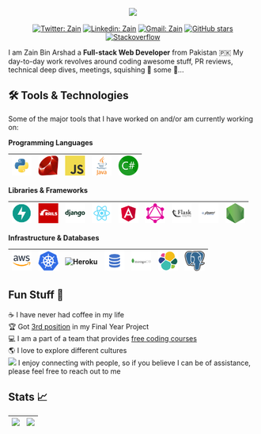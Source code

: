 <p align="center">
  <img src='https://github.com/Zain-Bin-Arshad/Zain-Bin-Arshad/assets/49767636/ebf52e22-c8b6-4182-a22a-0da1e039164f'>
  <div align="center">
    
  [![Twitter: Zain](https://img.shields.io/twitter/follow/zain_ki_awaz?style=social)](https://twitter.com/zain_ki_awaz)
  [![Linkedin: Zain](https://img.shields.io/badge/-Zain-blue?style=flat-square&logo=Linkedin&logoColor=white)](https://www.linkedin.com/in/zain-arshad-836b23179/)
  [![Gmail: Zain](https://img.shields.io/badge/-Gmail-yellow?logo=gmail)](mailto:ch.zainbinarshad@gmail.com)
  [![GitHub stars](https://img.shields.io/github/stars/zain-bin-arshad?label=Stars&style=social)](https://github.com/zain-bin-arshad) 
  [![Stackoverflow](https://img.shields.io/stackexchange/stackoverflow/r/11143190?color=orange&label=Reputation&logo=stackoverflow)](https://stackoverflow.com/users/11143190/zain-arshad)
  </div>
</p>

I am Zain Bin Arshad a **Full-stack Web Developer** from Pakistan 🇵🇰
My day-to-day work revolves around coding awesome stuff, PR reviews, technical deep dives, meetings, squishing 💪 some 🐞...
## 🛠️ Tools & Technologies
Some of the major tools that I have worked on and/or am currently working on:

**Programming Languages**

<img src="https://raw.githubusercontent.com/github/explore/master/topics/python/python.png" width="40px"> | <img src="https://raw.githubusercontent.com/github/explore/master/topics/ruby/ruby.png" width="40px"> | <img src="https://raw.githubusercontent.com/github/explore/master/topics/javascript/javascript.png" width="40px"> | <img src="https://raw.githubusercontent.com/github/explore/main/topics/java/java.png" width="40px"> | <img src="https://raw.githubusercontent.com/github/explore/main/topics/csharp/csharp.png" width="40px">
|--|--|--|--|--|

**Libraries & Frameworks**

<img src="https://raw.githubusercontent.com/github/explore/master/topics/fastapi/fastapi.png" width="40px"> | <img src="https://raw.githubusercontent.com/github/explore/master/topics/rails/rails.png" width="40px"> | <img src="https://raw.githubusercontent.com/github/explore/master/topics/django/django.png" width="40px"> | <img src="https://raw.githubusercontent.com/github/explore/master/topics/react/react.png" width="40px"> | <img src="https://raw.githubusercontent.com/github/explore/master/topics/angular/angular.png" width="40px"> | <img src="https://raw.githubusercontent.com/github/explore/master/topics/graphql/graphql.png" width="40px"> | <img src="https://raw.githubusercontent.com/github/explore/master/topics/flask/flask.png" width="40px"> | <img src="https://raw.githubusercontent.com/github/explore/master/topics/jquery/jquery.png" width="40px"> | <img src="https://raw.githubusercontent.com/github/explore/master/topics/nodejs/nodejs.png" width="40px">
|--|--|--|--|--|--|--|--|--|

**Infrastructure & Databases**

<img title="AWS" alt="AWS" width="40px" src="https://raw.githubusercontent.com/github/explore/main/topics/aws/aws.png">|<img title="Kubernetes" alt="Kubernetes" width="40px" src="https://raw.githubusercontent.com/github/explore/main/topics/kubernetes/kubernetes.png">|<img title="Heroku" alt="Heroku" width="40px" src="https://img.icons8.com/color/48/000000/heroku.png">|<img title="SQL" alt="SQL" width="40px" src="https://raw.githubusercontent.com/github/explore/master/topics/sql/sql.png">|<img title="MongoDB" alt="MongoDB" width="40px" src="https://raw.githubusercontent.com/github/explore/master/topics/mongodb/mongodb.png">|<img title="ElasticSearch" alt="ElasticSearch" width="40px" src="https://raw.githubusercontent.com/github/explore/master/topics/elasticsearch/elasticsearch.png">|<img title="Postgres" alt="Postgres" width="40px" src="https://raw.githubusercontent.com/github/explore/master/topics/postgresql/postgresql.png">
|--|--|--|--|--|--|--|

## Fun Stuff 🤩
☕️ I have never had coffee in my life<br>
🏆 Got [3rd position](https://lahore.comsats.edu.pk/cs/fyp/position.aspx#:~:text=FA16%2DBCS%2D204-,Zain%20bin%20Arshad,-FA16%2DBCS%2D032) in my Final Year Project<br>
💻 I am a part of a team that provides [free coding courses](http://www.isdp.info/)<br>
🌎 I love to explore different cultures<br>
<img src="https://media.giphy.com/media/LnQjpWaON8nhr21vNW/giphy.gif" width="30"> I enjoy connecting with people, so if you believe I can be of assistance, please feel free to reach out to me


## Stats 📈
<img src="https://github-profile-summary-cards.vercel.app/api/cards/profile-details?username=zain-sap&theme=github_dark">|<a href="https://stackoverflow.com/users/story/11143190"><img src="https://github-readme-stackoverflow.vercel.app/?userID=11143190&theme=dark" height="250"></a>
|--|--|





